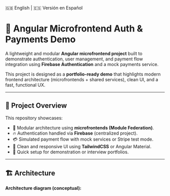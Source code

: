 🇬🇧 English | 🇪🇸 Versión en Español

# 🔐 Angular Microfrontend Auth & Payments Demo

A lightweight and modular **Angular microfrontend project** built to demonstrate authentication, user management, and payment flow integration using **Firebase Authentication** and a mock payments service.  

This project is designed as a **portfolio-ready demo** that highlights modern frontend architecture (microfrontends + shared services), clean UI, and a fast, functional UX.

---

## 🧩 Project Overview

This repository showcases:
- 🧠 Modular architecture using **microfrontends (Module Federation)**.  
- 🔥 Authentication handled via **Firebase** (centralized project).  
- 💳 Simulated payment flow with mock services or Stripe test mode.  
- 🎨 Clean and responsive UI using **TailwindCSS** or Angular Material.  
- 🚀 Quick setup for demonstration or interview portfolios.

---

## 🏗️ Architecture

**Architecture diagram (conceptual):**

